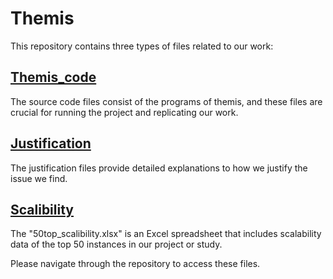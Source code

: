 # Themis 

This repository contains three types of files related to our work:

## [Themis_code](Themis_code)

The source code files consist of the programs of themis, and these files are crucial for running the project and replicating our work.

## [Justification](justification.md)

The justification files provide detailed explanations to how we justify the issue we find.

## [Scalibility](50top_scalibility.xlsx)

The "50top_scalibility.xlsx" is an Excel spreadsheet that includes scalability data of the top 50 instances in our project or study. 

Please navigate through the repository to access these files. 
